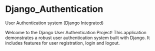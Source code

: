 # Django_Authentication
User Authentication system (Django Integrated)


Welcome to the Django User Authentication Project! This application demonstrates a robust user authentication system built with Django. It includes features for user registration, login and logout.
